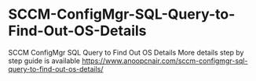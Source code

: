 # SCCM-ConfigMgr-SQL-Query-to-Find-Out-OS-Details
SCCM ConfigMgr SQL Query to Find Out OS Details
More details step by step guide is available https://www.anoopcnair.com/sccm-configmgr-sql-query-to-find-out-os-details/
